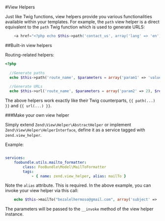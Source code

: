 #View Helpers

Just like Twig functions, view helpers provide you various functionalities available within your templates. For example, the `path` view helper is a direct equivalent to the `path` Twig function which is used to generate URLS:

```php
    <a href="<?php echo $this->path('contact_us', array('lang' => 'en')) ?>">Contact Us</a>
```

##Built-in view helpers

Routing-related helpers:

```php
<?php
  
  //Generate paths
  echo $this->path('route_name', $parameters = array('param1' => 'value1'), $relative = false);
  
  //Generate URLs
  echo $this->url('route_name', $parameters = array('param2' => 2), $relative = false);

```

The above helpers work exactly like their Twig counterparts, `{{ path(...) }}` and `{{ url(...) }}`.


###Make your own view helper

Simply extend `Zend\View\Helper\AbstractHelper` or implement `Zend\View\Helper\HelperInterface`, define it as a service tagged with `zend.view_helper`.

Example:

```yaml

services:
    foobundle.utils.mailto_formatter:
        class: FooBundle\Model\MailToFormatter
        tags:
            - { name: zend.view_helper, alias: mailTo }

```

Note the `alias` attribute. This is required. In the above example, you can invoke your view helper via this call:

```php
    echo $this->mailTo("bezalelhermoso@gmail.com", array('subject' => 'Hello!'));
```

The parameters will be passed to the `__invoke` method of the view helper instance.
